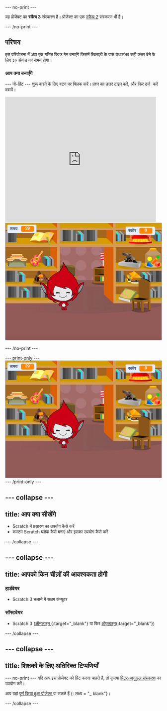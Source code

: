\--- no-print \---

यह प्रोजेक्ट का **स्क्रैच 3** संस्करण है। प्रोजेक्ट का एक [स्क्रैच 2](https://projects.raspberrypi.org/en/projects/brain-game-scratch2) संस्करण भी है।

\--- /no-print \---

## परिचय

इस परियोजना में आप एक गणित क्विज गेम बनाएंगे जिसमें खिलाड़ी के पास यथासंभव सही उत्तर देने के लिए ३० सेकंड का समय होगा।

### आप क्या बनाएँगे

\--- नो-प्रिंट \--- शुरू करने के लिए बटन पर क्लिक करें। प्रश्न का उत्तर टाइप करें, और फिर <kbd> दर्ज करें </kbd> दबायें।

<div class="scratch-preview">
  <iframe allowtransparency="true" width="485" height="402" src="https://scratch.mit.edu/projects/embed/250234955/?autostart=false" frameborder="0" scrolling="no"></iframe>
  <img src="images/brain-final.png">
</div>

\--- /no-print \---

\--- print-only \--- ![Brain Game](images/brain-final.png) \--- /print-only \---

## \--- collapse \---

## title: आप क्या सीखेंगे

+ Scratch में प्रसारण का उपयोग कैसे करें
+ कस्टम Scratch ब्लॉक कैसे बनाएं और इसका उपयोग कैसे करें

\--- /collapse \---

## \--- collapse \---

## title: आपको किन चीज़ों की आवश्यकता होगी

### हार्डवेयर

+ Scratch 3 चलाने में सक्षम कंप्यूटर

### सॉफ्टवेयर

+ Scratch 3 ([ऑनलाइन ](http://rpf.io/scratchon){:target="_blank"} या फिर [ऑफ़्लाइन](http://rpf.io/scratchoff){:target="_blank"})

\--- /collapse \---

## \--- collapse \---

## title: शिक्षकों के लिए अतिरिक्त टिप्पणियाँ

\--- no-print \--- यदि आप इस प्रोजेक्ट को प्रिंट करना चाहते हैं, तो कृपया [प्रिंटर-अनुकूल संस्करण](https://projects.raspberrypi.org/en/projects/brain-game/print) का उपयोग करें।

आप यहां [ पूर्ण किया हुआ प्रोजेक्ट ](http://rpf.io/p/en/brain-game-get) पा सकते हैं {: लक्ष्य = "_ blank"}।

\--- /collapse \---